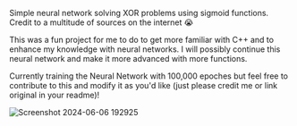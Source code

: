 Simple neural network solving XOR problems using sigmoid functions. Credit to a multitude of sources on the internet :sob: 

This was a fun project for me to do to get more familiar with C++ and to enhance my knowledge with neural networks. I will possibly continue this neural network and make it more advanced with more functions.

Currently training the Neural Network with 100,000 epoches but feel free to contribute to this and modify it as you'd like (just please credit me or link original in your readme)!

![Screenshot 2024-06-06 192925](https://github.com/braydenisagenius/neuralnetwork/assets/111473970/6c0cd720-0178-443c-81c2-c5bca6754144)
